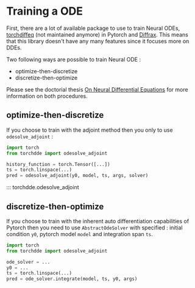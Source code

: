 # Training a ODE

First, there are a lot of available package to use to train Neural ODEs, [torchdiffeq](https://github.com/rtqichen/torchdiffeq) (not maintained anymore) in Pytorch and [Diffrax](https://github.com/patrick-kidger/diffrax). This means that this library doesn't have any many features since it focuses more on DDEs.

Two following ways are possible to train Neural ODE :

- optimize-then-discretize
- discretize-then-optimize

Please see the doctorial thesis [On Neural Differential Equations](https://arxiv.org/pdf/2202.02435.pdf) for more information on both procedures.

## optimize-then-discretize

If you choose to train with the adjoint method then you only to use `odesolve_adjoint` :

```python
import torch
from torchdde import odesolve_adjoint

history_function = torch.Tensor([...])
ts = torch.linspace(...)
pred = odesolve_adjoint(y0, model, ts, args, solver)
```

::: torchdde.odesolve_adjoint

## discretize-then-optimize

If you choose to train with the inherent auto differentiation capabilities of Pytorch then you need to use `AbstractOdeSolver` with specified : initial condition `y0`, pytorch model `model` and integration span `ts`.

```python
import torch
from torchdde import odesolve_adjoint

ode_solver = ...
y0 = ...
ts = torch.linspace(...)
pred = ode_solver.integrate(model, ts, y0, args)
```
